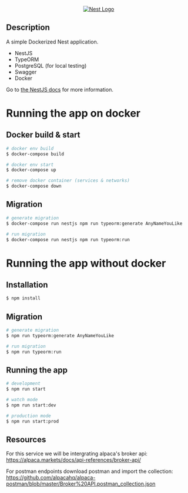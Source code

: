 <p align="center">
  <a href="https://docs.nestjs.com/" target="_blank"> <img src="https://repository-images.githubusercontent.com/180571949/1816f680-a221-11ea-8ae0-8d90df8436bb" alt="Nest Logo" /></a>
</p>

## Description

A simple Dockerized Nest application.
* NestJS
* TypeORM
* PostgreSQL (for local testing)
* Swagger
* Docker

Go to [the NestJS docs](https://docs.nestjs.com/) for more information.

# Running the app on docker
## Docker build & start

```bash
# docker env build
$ docker-compose build

# docker env start
$ docker-compose up

# remove docker container (services & networks)
$ docker-compose down
```
## Migration

```bash
# generate migration
$ docker-compose run nestjs npm run typeorm:generate AnyNameYouLike

# run migration
$ docker-compose run nestjs npm run typeorm:run
```

# Running the app without docker
## Installation

```bash
$ npm install
```
## Migration

```bash
# generate migration
$ npm run typeorm:generate AnyNameYouLike

# run migration
$ npm run typeorm:run
```

## Running the app

```bash
# development
$ npm run start

# watch mode
$ npm run start:dev

# production mode
$ npm run start:prod
```

## Resources
For this service we will be intergrating alpaca's broker api:
https://alpaca.markets/docs/api-references/broker-api/

For postman endpoints download postman and import the collection:
https://github.com/alpacahq/alpaca-postman/blob/master/Broker%20API.postman_collection.json
